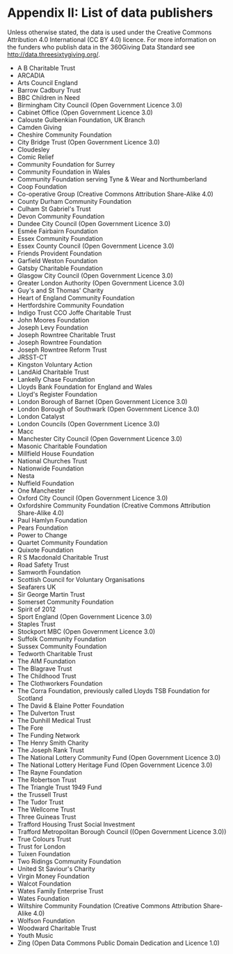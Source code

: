 # Appendix II: List of data publishers

Unless otherwise stated, the data is used under the Creative Commons Attribution 4.0 International (CC BY 4.0) licence. For more information on the funders who publish data in the 360Giving Data Standard see http://data.threesixtygiving.org/. 

- A B Charitable Trust
- ARCADIA
- Arts Council England
- Barrow Cadbury Trust
- BBC Children in Need
- Birmingham City Council (Open Government Licence 3.0)
- Cabinet Office (Open Government Licence 3.0)
- Calouste Gulbenkian Foundation, UK Branch
- Camden Giving
- Cheshire Community Foundation
- City Bridge Trust (Open Government Licence 3.0)
- Cloudesley
- Comic Relief
- Community Foundation for Surrey
- Community Foundation in Wales
- Community Foundation serving Tyne & Wear and Northumberland
- Coop Foundation
- Co-operative Group (Creative Commons Attribution Share-Alike 4.0)
- County Durham Community Foundation
- Culham St Gabriel's Trust
- Devon Community Foundation
- Dundee City Council (Open Government Licence 3.0)
- Esmée Fairbairn Foundation
- Essex Community Foundation
- Essex County Council (Open Government Licence 3.0)
- Friends Provident Foundation
- Garfield Weston Foundation
- Gatsby Charitable Foundation
- Glasgow City Council (Open Government Licence 3.0)
- Greater London Authority (Open Government Licence 3.0)
- Guy's and St Thomas' Charity
- Heart of England Community Foundation
- Hertfordshire Community Foundation
- Indigo Trust CCO Joffe Charitable Trust
- John Moores Foundation
- Joseph Levy Foundation
- Joseph Rowntree Charitable Trust
- Joseph Rowntree Foundation
- Joseph Rowntree Reform Trust
- JRSST-CT
- Kingston Voluntary Action
- LandAid Charitable Trust
- Lankelly Chase Foundation
- Lloyds Bank Foundation for England and Wales
- Lloyd's Register Foundation
- London Borough of Barnet (Open Government Licence 3.0)
- London Borough of Southwark (Open Government Licence 3.0)
- London Catalyst
- London Councils (Open Government Licence 3.0)
- Macc
- Manchester City Council (Open Government Licence 3.0)
- Masonic Charitable Foundation
- Millfield House Foundation
- National Churches Trust
- Nationwide Foundation
- Nesta
- Nuffield Foundation
- One Manchester
- Oxford City Council (Open Government Licence 3.0)
- Oxfordshire Community Foundation (Creative Commons Attribution Share-Alike 4.0)
- Paul Hamlyn Foundation
- Pears Foundation
- Power to Change
- Quartet Community Foundation
- Quixote Foundation
- R S Macdonald Charitable Trust
- Road Safety Trust
- Samworth Foundation
- Scottish Council for Voluntary Organisations
- Seafarers UK
- Sir George Martin Trust
- Somerset Community Foundation
- Spirit of 2012
- Sport England (Open Government Licence 3.0)
- Staples Trust
- Stockport MBC (Open Government Licence 3.0)
- Suffolk Community Foundation
- Sussex Community Foundation
- Tedworth Charitable Trust
- The AIM Foundation
- The Blagrave Trust
- The Childhood Trust
- The Clothworkers Foundation
- The Corra Foundation, previously called Lloyds TSB Foundation for Scotland
- The David & Elaine Potter Foundation
- The Dulverton Trust
- The Dunhill Medical Trust
- The Fore
- The Funding Network
- The Henry Smith Charity
- The Joseph Rank Trust
- The National Lottery Community Fund (Open Government Licence 3.0)
- The National Lottery Heritage Fund (Open Government Licence 3.0)
- The Rayne Foundation
- The Robertson Trust
- The Triangle Trust 1949 Fund
- the Trussell Trust
- The Tudor Trust
- The Wellcome Trust
- Three Guineas Trust
- Trafford Housing Trust Social Investment
- Trafford Metropolitan Borough Council ((Open Government Licence 3.0))
- True Colours Trust
- Trust for London
- Tuixen Foundation
- Two Ridings Community Foundation
- United St Saviour's Charity
- Virgin Money Foundation
- Walcot Foundation
- Wates Family Enterprise Trust
- Wates Foundation
- Wiltshire Community Foundation (Creative Commons Attribution Share-Alike 4.0)
- Wolfson Foundation
- Woodward Charitable Trust
- Youth Music
- Zing (Open Data Commons Public Domain Dedication and Licence 1.0)
